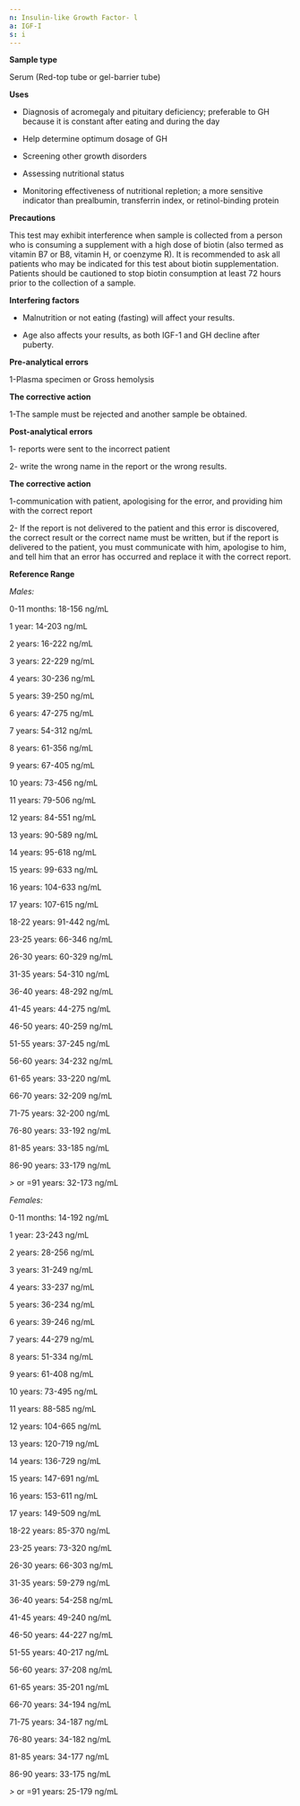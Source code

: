 ```yaml
---
n: Insulin-like Growth Factor- l
a: IGF-I
s: i
---
```



__Sample type__

Serum (Red-top tube or gel-barrier tube)

__Uses__

-	Diagnosis of acromegaly and pituitary deficiency; preferable to GH because it is constant after eating and during the day

-	Help determine optimum dosage of GH

-	Screening other growth disorders

-	Assessing nutritional status 

-	Monitoring effectiveness of nutritional repletion; a more sensitive indicator than prealbumin, transferrin index, or retinol-binding protein

__Precautions__

This test may exhibit interference when sample is collected from a person who is consuming a supplement with a high dose of biotin (also termed as vitamin B7 or B8, vitamin H, or coenzyme R). It is recommended to ask all patients who may be indicated for this test about biotin supplementation. Patients should be cautioned to stop biotin consumption at least 72 hours prior to the collection of a sample.

__Interfering factors__

-	Malnutrition or not eating (fasting) will affect your results. 

-	Age also affects your results, as both IGF-1 and GH decline after puberty.

__Pre-analytical errors__

1-Plasma specimen or Gross hemolysis

__The corrective action__

1-The sample must be rejected and another sample be obtained.

__Post-analytical errors__ 

1- reports were sent to the incorrect patient

2- write the wrong name in the report or the wrong results.

__The corrective action__

1-communication with patient, apologising for the error, and providing him with the correct report

2- If the report is not delivered to the patient and this error is discovered, the correct result or the correct name must be written, but if the report is delivered to the patient, you must communicate with him, apologise to him, and tell him that an error has occurred and replace it with the correct report.

__Reference Range__

_Males:_

0-11 months: 18-156 ng/mL

1 year: 14-203 ng/mL

2 years: 16-222 ng/mL

3 years: 22-229 ng/mL

4 years: 30-236 ng/mL

5 years: 39-250 ng/mL

6 years: 47-275 ng/mL

7 years: 54-312 ng/mL

8 years: 61-356 ng/mL

9 years: 67-405 ng/mL

10 years: 73-456 ng/mL

11 years: 79-506 ng/mL

12 years: 84-551 ng/mL

13 years: 90-589 ng/mL

14 years: 95-618 ng/mL

15 years: 99-633 ng/mL

16 years: 104-633 ng/mL

17 years: 107-615 ng/mL

18-22 years: 91-442 ng/mL

23-25 years: 66-346 ng/mL

26-30 years: 60-329 ng/mL

31-35 years: 54-310 ng/mL

36-40 years: 48-292 ng/mL

41-45 years: 44-275 ng/mL

46-50 years: 40-259 ng/mL

51-55 years: 37-245 ng/mL

56-60 years: 34-232 ng/mL

61-65 years: 33-220 ng/mL

66-70 years: 32-209 ng/mL

71-75 years: 32-200 ng/mL

76-80 years: 33-192 ng/mL

81-85 years: 33-185 ng/mL

86-90 years: 33-179 ng/mL

_>_ or =91 years: 32-173 ng/mL
 
_Females:_

0-11 months: 14-192 ng/mL

1 year: 23-243 ng/mL

2 years: 28-256 ng/mL

3 years: 31-249 ng/mL

4 years: 33-237 ng/mL

5 years: 36-234 ng/mL

6 years: 39-246 ng/mL

7 years: 44-279 ng/mL

8 years: 51-334 ng/mL

9 years: 61-408 ng/mL

10 years: 73-495 ng/mL

11 years: 88-585 ng/mL

12 years: 104-665 ng/mL

13 years: 120-719 ng/mL

14 years: 136-729 ng/mL

15 years: 147-691 ng/mL

16 years: 153-611 ng/mL

17 years: 149-509 ng/mL

18-22 years: 85-370 ng/mL

23-25 years: 73-320 ng/mL

26-30 years: 66-303 ng/mL

31-35 years: 59-279 ng/mL

36-40 years: 54-258 ng/mL

41-45 years: 49-240 ng/mL

46-50 years: 44-227 ng/mL

51-55 years: 40-217 ng/mL

56-60 years: 37-208 ng/mL

61-65 years: 35-201 ng/mL

66-70 years: 34-194 ng/mL

71-75 years: 34-187 ng/mL

76-80 years: 34-182 ng/mL

81-85 years: 34-177 ng/mL

86-90 years: 33-175 ng/mL

_>_ or =91 years: 25-179 ng/mL